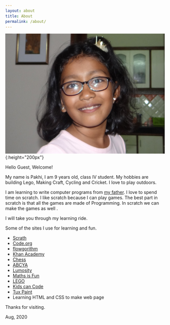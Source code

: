 ```yaml
---
layout: about
title: About
permalink: /about/
---
```


![Me](../data/images/ppj_pic.jpg){:height="200px"}

Hello Guest, Welcome! 

My name is Pakhi, I am 9 years old, class IV student. My hobbies are building Lego, Making Craft, Cycling and Cricket. I love to play outdoors.

I am learning to write computer programs from [my father](https://pradeeppant.com/). I love to spend time on scratch. I like scratch because I can play games. The best part in scratch is that all the games are made of Programming. In scratch we can make the games as well .

I will take you through my learning ride.

Some of the sites I use for learning and fun.

* [Scrath](https://scratch.mit.edu/)
* [Code.org](http://www.code.org/)
* [flowgorithm](http://www.flowgorithm.org/)
* [Khan Academy](https://www.khanacademy.org/)
* [Chess](https://www.chesskid.com/)
* [ABCYA](https://www.abcya.com/)
* [Lumosity](https://www.lumosity.com/en/)
* [Maths is Fun](https://www.mathsisfun.com/index.htm)
* [LEGO](https://www.lego.com/en-us/kids)
* [Kids can Code](https://www.youtube.com/channel/UCNaPQ5uLX5iIEHUCLmfAgKg)
* [Tux Paint](http://www.tuxpaint.org/)
* Learning HTML and CSS to make web page

Thanks for visiting.


Aug, 2020



